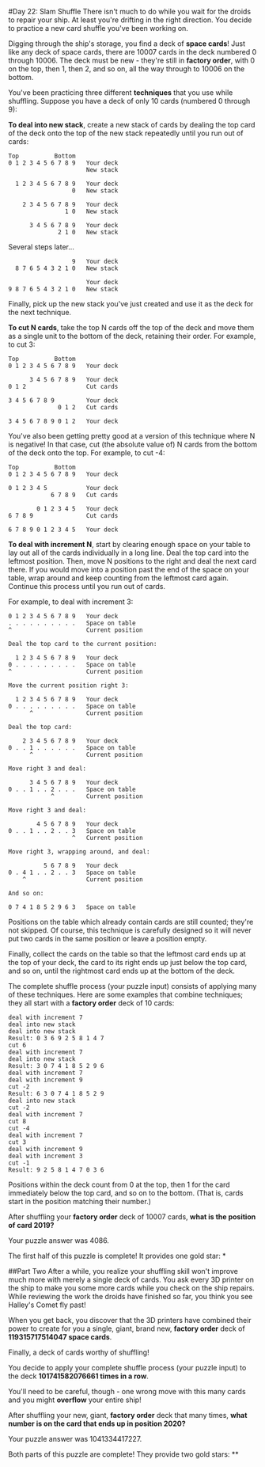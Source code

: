 #Day 22: Slam Shuffle
There isn't much to do while you wait for the droids to repair your ship. At least you're drifting in the right 
direction. You decide to practice a new card shuffle you've been working on.

Digging through the ship's storage, you find a deck of **space cards**! Just like any deck of space cards, there are 
10007 cards in the deck numbered 0 through 10006. The deck must be new - they're still in **factory order**, with 0 on 
the top, then 1, then 2, and so on, all the way through to 10006 on the bottom.

You've been practicing three different **techniques** that you use while shuffling. Suppose you have a deck of only 10 
cards (numbered 0 through 9):

**To deal into new stack**, create a new stack of cards by dealing the top card of the deck onto the top of the new 
stack repeatedly until you run out of cards:
```
Top          Bottom
0 1 2 3 4 5 6 7 8 9   Your deck
                      New stack

  1 2 3 4 5 6 7 8 9   Your deck
                  0   New stack

    2 3 4 5 6 7 8 9   Your deck
                1 0   New stack

      3 4 5 6 7 8 9   Your deck
              2 1 0   New stack

```
Several steps later...
```
                  9   Your deck
  8 7 6 5 4 3 2 1 0   New stack

                      Your deck
9 8 7 6 5 4 3 2 1 0   New stack
```
Finally, pick up the new stack you've just created and use it as the deck for the next technique.

**To cut N cards**, take the top N cards off the top of the deck and move them as a single unit to the bottom of the 
deck, retaining their order. For example, to cut 3:
```
Top          Bottom
0 1 2 3 4 5 6 7 8 9   Your deck

      3 4 5 6 7 8 9   Your deck
0 1 2                 Cut cards

3 4 5 6 7 8 9         Your deck
              0 1 2   Cut cards

3 4 5 6 7 8 9 0 1 2   Your deck
```
You've also been getting pretty good at a version of this technique where N is negative! In that case, cut (the 
absolute value of) N cards from the bottom of the deck onto the top. For example, to cut -4:
```
Top          Bottom
0 1 2 3 4 5 6 7 8 9   Your deck

0 1 2 3 4 5           Your deck
            6 7 8 9   Cut cards

        0 1 2 3 4 5   Your deck
6 7 8 9               Cut cards

6 7 8 9 0 1 2 3 4 5   Your deck
```
**To deal with increment N**, start by clearing enough space on your table to lay out all of the cards individually 
in a long line. Deal the top card into the leftmost position. Then, move N positions to the right and deal the 
next card there. If you would move into a position past the end of the space on your table, wrap around and keep 
counting from the leftmost card again. Continue this process until you run out of cards.

For example, to deal with increment 3:
```
0 1 2 3 4 5 6 7 8 9   Your deck
. . . . . . . . . .   Space on table
^                     Current position

Deal the top card to the current position:

  1 2 3 4 5 6 7 8 9   Your deck
0 . . . . . . . . .   Space on table
^                     Current position

Move the current position right 3:

  1 2 3 4 5 6 7 8 9   Your deck
0 . . . . . . . . .   Space on table
      ^               Current position

Deal the top card:

    2 3 4 5 6 7 8 9   Your deck
0 . . 1 . . . . . .   Space on table
      ^               Current position

Move right 3 and deal:

      3 4 5 6 7 8 9   Your deck
0 . . 1 . . 2 . . .   Space on table
            ^         Current position

Move right 3 and deal:

        4 5 6 7 8 9   Your deck
0 . . 1 . . 2 . . 3   Space on table
                  ^   Current position

Move right 3, wrapping around, and deal:

          5 6 7 8 9   Your deck
0 . 4 1 . . 2 . . 3   Space on table
    ^                 Current position

And so on:

0 7 4 1 8 5 2 9 6 3   Space on table
```
Positions on the table which already contain cards are still counted; they're not skipped. Of course, this 
technique is carefully designed so it will never put two cards in the same position or leave a position empty.

Finally, collect the cards on the table so that the leftmost card ends up at the top of your deck, the card to 
its right ends up just below the top card, and so on, until the rightmost card ends up at the bottom of the deck.

The complete shuffle process (your puzzle input) consists of applying many of these techniques. Here are some 
examples that combine techniques; they all start with a **factory order** deck of 10 cards:

```
deal with increment 7
deal into new stack
deal into new stack
Result: 0 3 6 9 2 5 8 1 4 7
cut 6
deal with increment 7
deal into new stack
Result: 3 0 7 4 1 8 5 2 9 6
deal with increment 7
deal with increment 9
cut -2
Result: 6 3 0 7 4 1 8 5 2 9
deal into new stack
cut -2
deal with increment 7
cut 8
cut -4
deal with increment 7
cut 3
deal with increment 9
deal with increment 3
cut -1
Result: 9 2 5 8 1 4 7 0 3 6
```
Positions within the deck count from 0 at the top, then 1 for the card immediately below the top card, and so on 
to the bottom. (That is, cards start in the position matching their number.)

After shuffling your **factory order** deck of 10007 cards, **what is the position of card 2019?**

Your puzzle answer was 4086.

The first half of this puzzle is complete! It provides one gold star: *

##Part Two
After a while, you realize your shuffling skill won't improve much more with merely a single deck of cards. 
You ask every 3D printer on the ship to make you some more cards while you check on the ship repairs. While 
reviewing the work the droids have finished so far, you think you see Halley's Comet fly past!

When you get back, you discover that the 3D printers have combined their power to create for you a single, 
giant, brand new, **factory order** deck of **119315717514047 space cards**.

Finally, a deck of cards worthy of shuffling!

You decide to apply your complete shuffle process (your puzzle input) to the deck **101741582076661 times in a row**.

You'll need to be careful, though - one wrong move with this many cards and you might **overflow** your entire ship!

After shuffling your new, giant, **factory order** deck that many times, **what number is on the card that ends up in 
position 2020?**

Your puzzle answer was 1041334417227.

Both parts of this puzzle are complete! They provide two gold stars: **